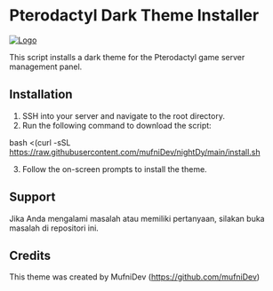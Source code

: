 # Pterodactyl Dark Theme Installer

[![Logo](https://telegra.ph/file/62938cc14bd7265539926.png)](https://github.com/yourusername/yourrepository)

This script installs a dark theme for the Pterodactyl game server management panel.

## Installation

1. SSH into your server and navigate to the root directory.
2. Run the following command to download the script:

bash <(curl -sSL https://raw.githubusercontent.com/mufniDev/nightDy/main/install.sh

3. Follow the on-screen prompts to install the theme.

## Support

Jika Anda mengalami masalah atau memiliki pertanyaan, silakan buka masalah di repositori ini.

## Credits

This theme was created by MufniDev (https://github.com/mufniDev)
